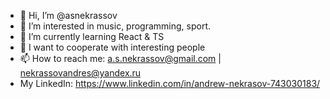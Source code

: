 - 👋 Hi, I’m @asnekrassov
- 👀 I’m interested in music, programming, sport.
- 🌱 I’m currently learning React & TS
- 💞️ I want to cooperate with interesting people
- 📫 How to reach me: a.s.nekrassov@gmail.com | nekrassovandres@yandex.ru
- My LinkedIn: https://www.linkedin.com/in/andrew-nekrasov-743030183/

